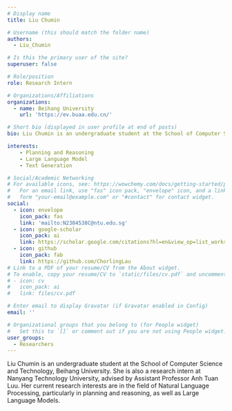 ```yaml
---
# Display name
title: Liu Chumin

# Username (this should match the folder name)
authors:
  - Liu_Chumin

# Is this the primary user of the site?
superuser: false

# Role/position
role: Research Intern

# Organizations/Affiliations
organizations:
  - name: Beihang University
    url: 'https://ev.buaa.edu.cn/'

# Short bio (displayed in user profile at end of posts)
bio: Liu Chumin is an undergraduate student at the School of Computer Science and Technology, Beihang University.

interests:
    - Planning and Reasoning
    - Large Language Model
    - Text Generation

# Social/Academic Networking
# For available icons, see: https://wowchemy.com/docs/getting-started/page-builder/#icons
#   For an email link, use "fas" icon pack, "envelope" icon, and a link in the
#   form "your-email@example.com" or "#contact" for contact widget.
social:
  - icon: envelope
    icon_pack: fas
    link: 'mailto:N2304538C@ntu.edu.sg'
  - icon: google-scholar
    icon_pack: ai
    link: https://scholar.google.com/citations?hl=en&view_op=list_works&gmla=AJ1KiT3Ml0X_qa8imaZn6BlitrGfWPCYWqRaP5Lk81gKRLb-CurNTJuVxE8jTShCGWTy9rTJ6W2sNmqFB4cBRk6Z-S8G&user=UpN62s0AAAAJ
  - icon: github
    icon_pack: fab
    link: https://github.com/ChorlingLau
# Link to a PDF of your resume/CV from the About widget.
# To enable, copy your resume/CV to `static/files/cv.pdf` and uncomment the lines below.
# - icon: cv
#   icon_pack: ai
#   link: files/cv.pdf

# Enter email to display Gravatar (if Gravatar enabled in Config)
email: ''

# Organizational groups that you belong to (for People widget)
#   Set this to `[]` or comment out if you are not using People widget.
user_groups:
  - Researchers
---
```


Liu Chumin is an undergraduate student at the School of Computer Science and Technology, Beihang University. She is also a research intern at Nanyang Technology University, advised by Assistant Professor Anh Tuan Luu. Her current research interests are in the field of Natural Language Processing, particularly in planning and reasoning, as well as Large Language Models.
